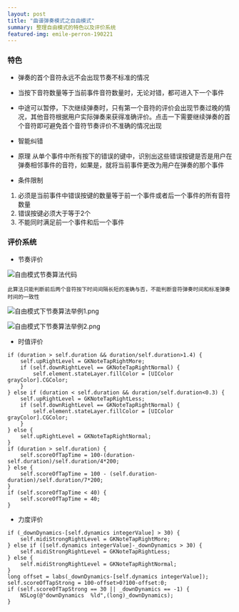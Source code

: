 ```yaml
---
layout: post
title: "曲谱弹奏模式之自由模式"
summary: 整理自由模式的特色以及评价系统
featured-img: emile-perron-190221
---
```

### 特色

- 弹奏的首个音符永远不会出现节奏不标准的情况

- 当按下音符数量等于当前事件音符数量时，无论对错，都可进入下一个事件

- 中途可以暂停，下次继续弹奏时，只有第一个音符的评价会出现节奏过晚的情况，其他音符根据用户实际弹奏来获得准确评价。点击一下需要继续弹奏的首个音符即可避免首个音符节奏评价不准确的情况出现

- 智能纠错
- 原理
从单个事件中所有按下的错误的键中，识别出这些错误按键是否是用户在弹奏相邻事件的音符，如果是，就将当前事件更改为用户在弹奏的那个事件

- 条件限制
1. 必须是当前事件中错误按键的数量等于前一个事件或者后一个事件的所有音符数量
2. 错误按键必须大于等于2个
3. 不能同时满足前一个事件和后一个事件


### 评价系统
- 节奏评价

![自由模式节奏算法代码](/曲谱弹奏模式之自由模式/自由模式节奏评价代码.png)

```
此算法只能判断前后两个音符按下时间间隔长短的准确与否，不能判断音符弹奏时间和标准弹奏时间的一致性
```

![自由模式下节奏算法举例1.png](https://upload-images.jianshu.io/upload_images/1368807-b887670f34776491.png?imageMogr2/auto-orient/strip%7CimageView2/2/w/1240)

![自由模式下节奏算法举例2.png](https://upload-images.jianshu.io/upload_images/1368807-1c0759f4052671fd.png?imageMogr2/auto-orient/strip%7CimageView2/2/w/1240)

- 时值评价

```objective_c
if (duration > self.duration && duration/self.duration>1.4) {
    self.upRightLevel = GKNoteTapRightMore;
    if (self.downRightLevel == GKNoteTapRightNormal) {
        self.element.stateLayer.fillColor = [UIColor grayColor].CGColor;
    }
} else if (duration < self.duration && duration/self.duration<0.3) {
    self.upRightLevel = GKNoteTapRightLess;
    if (self.downRightLevel == GKNoteTapRightNormal) {
        self.element.stateLayer.fillColor = [UIColor grayColor].CGColor;
    }
} else {
    self.upRightLevel = GKNoteTapRightNormal;
}
if (duration > self.duration) {
    self.scoreOfTapTime = 100-(duration-self.duration)/self.duration/4*200;
} else {
    self.scoreOfTapTime = 100 - (self.duration-duration)/self.duration/7*200;
}
if (self.scoreOfTapTime < 40) {
    self.scoreOfTapTime = 40;
}
```

- 力度评价

```objective_c
if (_downDynamics-[self.dynamics integerValue] > 30) {
    self.midiStrongRightLevel = GKNoteTapRightMore;
} else if ([self.dynamics integerValue]-_downDynamics > 30) {
    self.midiStrongRightLevel = GKNoteTapRightLess;
} else {
    self.midiStrongRightLevel = GKNoteTapRightNormal;
}
long offset = labs(_downDynamics-[self.dynamics integerValue]);
self.scoreOfTapStrong = 100-offset>0?100-offset:0;
if (self.scoreOfTapStrong == 30 || _downDynamics == -1) {
    NSLog(@"downDynamics  %ld",(long)_downDynamics);
}
```
